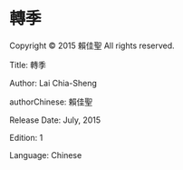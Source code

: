 # 轉季

Copyright © 2015 賴佳聖 All rights reserved.

Title: 轉季

Author: Lai Chia-Sheng

authorChinese: 賴佳聖

Release Date: July, 2015

Edition: 1

Language: Chinese

